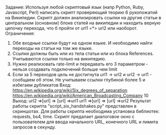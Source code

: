 Задание: Используя любой скриптовый язык (напр Python, Ruby, Javascript, Perl)  написать скрипт проверяющий теорию 6 рукопожатий на Википедии.
Скрипт должен анализировать ссылки на другие статьи в центральном (основном) блоке статей на википедии и находить верную цепочку перехода, что б пройти от url1 =*> url2 или наоборот.
Ограничения:
1) Обе входные ссылки будут на одном языке. И необходимо найти переходы на статьи на том же языке.
2) Ссылки должны быть или из тела статьи или из блока References. Учитываются ссылки только на википедию.
3) Нужно реализовать rate-limit и передавать его 3 параметром - нельзя создавать подключений больше чем limit
4) Если за 5 переходов цель не достигнута url1 -> url2 и url2 -> url1 - сообщаем об этом. Не учитываем ссылки глубиной более 5 и избегаем дубликатов
  Вход:
  https://en.wikipedia.org/wiki/Six_degrees_of_separation
  https://en.wikipedia.org/wiki/American_Broadcasting_Company
  10
  Выход:
  url2 =>[url] => [url] =>url1
  url1 =>[url] => [url] =>url2
Результат работы скрипта "script_six_handshakes.py" представлен в скриншотах.
Для работы скрипта необходима установка библиотек: requests, bs4, time.
Скрипт предалает диалоговое окно с пользователем для ввода начального URL, конечного URL и лимита запросов в секунду.

